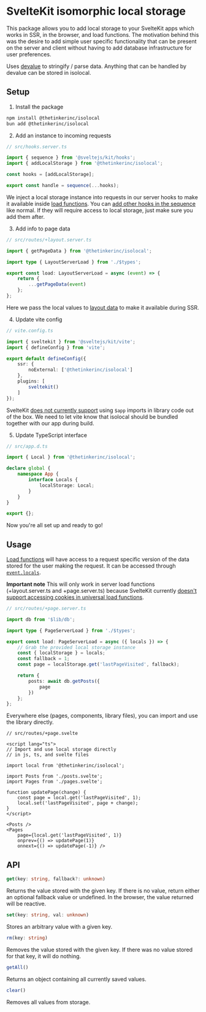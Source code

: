 # SvelteKit isomorphic local storage
This package allows you to add local storage to your SvelteKit apps which works in SSR, in the browser, and load functions. The motivation behind this was the desire to add simple user specific functionality that can be present on the server and client without having to add database infrastructure for user preferences.

Uses [devalue](https://github.com/Rich-Harris/devalue) to stringify / parse data. Anything that can be handled by devalue can be stored in isolocal.

## Setup
1. Install the package
```sh
npm install @thetinkerinc/isolocal
bun add @thetinkerinc/isolocal
```

2. Add an instance to incoming requests
```ts
// src/hooks.server.ts

import { sequence } from '@sveltejs/kit/hooks';
import { addLocalStorage } from '@thetinkerinc/isolocal';

const hooks = [addLocalStorage];

export const handle = sequence(...hooks);
```
We inject a local storage instance into requests in our server hooks to make it available inside [load functions](https://svelte.dev/docs/kit/load). You can [add other hooks in the sequence](https://svelte.dev/docs/kit/@sveltejs-kit-hooks#sequence) like normal. If they will require access to local storage, just make sure you add them after.


3. Add info to page data
```ts
// src/routes/+layout.server.ts

import { getPageData } from '@thetinkerinc/isolocal';

import type { LayoutServerLoad } from './$types';

export const load: LayoutServerLoad = async (event) => {
	return {
		...getPageData(event)
	};
};
```
Here we pass the local values to [layout data](https://svelte.dev/docs/kit/load#Layout-data) to make it available during SSR.


4. Update vite config
```ts
// vite.config.ts

import { sveltekit } from '@sveltejs/kit/vite';
import { defineConfig } from 'vite';

export default defineConfig({
	ssr: {
		noExternal: ['@thetinkerinc/isolocal']
	},
	plugins: [
		sveltekit()
	]
});

```
SvelteKit [does not currently support](https://github.com/sveltejs/kit/issues/1485) using `$app` imports in library code out of the box. We need to let vite know that isolocal should be bundled together with our app during build.


5. Update TypeScript interface
```ts
// src/app.d.ts

import { Local } from '@thetinkerinc/isolocal';

declare global {
	namespace App {
		interface Locals {
			localStorage: Local;
		}
	}
}

export {};
```

Now you're all set up and ready to go!

## Usage
[Load functions](https://svelte.dev/docs/kit/load) will have access to a request specific version of the data stored for the user making the request. It can be accessed through [`event.locals`](https://svelte.dev/docs/kit/hooks#Server-hooks-locals).

**Important note** This will only work in server load functions (+layout.server.ts and +page.server.ts) because SvelteKit currently [doesn't support accessing cookies in universal load functions](https://github.com/sveltejs/kit/issues/11828).

```ts
// src/routes/+page.server.ts

import db from '$lib/db';

import type { PageServerLoad } from './$types';

export const load: PageServerLoad = async ({ locals }) => {
	// Grab the provided local storage instance
	const { localStorage } = locals;
	const fallback = 1;
	const page = localStorage.get('lastPageVisited', fallback);

	return {
		posts: await db.getPosts({
			page
		})
	};
};
```

Everywhere else (pages, components, library files), you can import and use the library directly.
```svelte
// src/routes/+page.svelte

<script lang="ts">
// Import and use local storage directly
// in js, ts, and svelte files

import local from '@thetinkerinc/isolocal';

import Posts from './posts.svelte';
import Pages from './pages.svelte';

function updatePage(change) {
	const page = local.get('lastPageVisited', 1);
	local.set('lastPageVisited', page + change);
}
</script>

<Posts />
<Pages
	page={local.get('lastPageVisited', 1)}
	onprev={() => updatePage(1)}
	onnext={() => updatePage(-1)} />
```


## API
```ts
get(key: string, fallback?: unknown)
```
Returns the value stored with the given key. If there is no value, return either an optional fallback value or undefined. In the browser, the value returned will be reactive.


```ts
set(key: string, val: unknown)
```
Stores an arbitrary value with a given key.


```ts
rm(key: string)
```
Removes the value stored with the given key. If there was no value stored for that key, it will do nothing.


```ts
getAll()
```
Returns an object containing all currently saved values.


```ts
clear()
```
Removes all values from storage.
